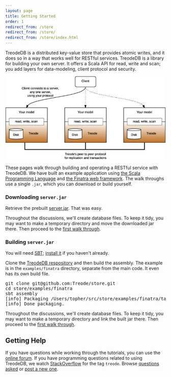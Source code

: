 ```yaml
---
layout: page
title: Getting Started
order: 1
redirect_from: /store
redirect_from: /store/
redirect_from: /store/index.html
---
```


TreodeDB is a distributed key-value store that provides atomic writes, and it does so in a way that
works well for RESTful services.  TreodeDB is a library for building your own server.  It offers a
Scala API for read, write and scan; you add layers for data-modeling, client protocol and security.

![arch][arch]

These pages walk through building and operating a RESTful service with TreodeDB.  We have built
an example application using [the Scala Programming Language][scala] and 
[the Finatra web framework][finatra].  The walk throughs use a single `.jar`, which you can
download or build yourself.

### Downloading `server.jar`

Retrieve the prebuilt [server.jar][server-jar].  That was easy.

Throughout the discussions, we'll create database files.  To keep it tidy, you may want to make a
temporary directory and move the downloaded jar there.  Then proceed to the 
[first walk through][rws].

### Building `server.jar`

You will need [SBT][sbt]; [install it][sbt-install] if you haven't already.

Clone the [TreodeDB respository][store-github] and then build the assembly.  The example is in the
`examples/finatra` directory, separate from the main code.  It even has its own build file.

<pre>
git clone git@github.com:Treode/store.git
cd store/examples/finatra
sbt assembly
<div class="output">[info] Packaging /Users/topher/src/store/examples/finatra/target/scala-2.10/server.jar ...
[info] Done packaging.
</div></pre>

Throughout the discussions, we'll create database files.  To keep it tidy, you may want to make a
temporary directory and link the built jar there.  Then proceed to the 
[first walk through][rws].

## Getting Help

If you have questions while working through the tutorials, you can use the
[online forum][online-forum].  If you have programming questions related to using TreodeDB, we watch
[StackOverflow][stackoverflow] for the tag `treode`.  Browse [questions asked][stackoverflow-read] 
or [post a new one][stackoverflow-ask].



[arch]: img/architecture.png "Architecture"

[finatra]: //finatra.info/ "Finatra"

[online-forum]: https://forum.treode.com "Online forum for Treode Users and Developers"

[rws]: read-write-scan.html "Read,Write, Scan"

[sbt]: //www.scala-sbt.org/ "Simple Build Tool"

[sbt-install]: //www.scala-sbt.org/0.13/tutorial/Setup.html "Install SBT"

[scala]: //www.scala-lang.org/ "The Scala Programming Language"

[server-jar]: https://oss.treode.com/jars/com.treode.store/0.1.0/server.jar

[stackoverflow]: http://stackoverflow.com "Stack Overflow"

[stackoverflow-read]: http://stackoverflow.com/questions/tagged/treode "Read questions on Stack Overflow tagged with treode"

[stackoverflow-ask]: http://stackoverflow.com/questions/ask?tags=treode "Post a question on Stack Overflow tagged with treode"

[store-github]: https://github.com/Treode/store "TreodeDB on GitHub"
